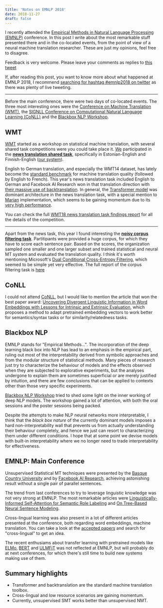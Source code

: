 ```yaml
---
title: 'Notes on EMNLP 2018'
date: 2018-11-27
draft: false 
---
```


I recently attended the
[Empirical Methods in Natural Language Processing (EMNLP)](http://emnlp2018.org/) conference.
In this post I write about the most remarkable stuff presented there and in the co-located
events, from the point of view of a neural machine translation researcher. These are just
my opinions, feel free to disagree.

Feedback is very welcome. Please leave your comments as replies to
[this tweet](https://twitter.com/noecasas/status/1058264614918635520)

If, after reading this post, you want to know more about what happened at EMNLP 2018, I recommend
[searching for hashtag #emnlp2018 on twitter](https://twitter.com/search?q=%23emnlp2018&src=typd)
as there was plenty of live tweeting.

---

Before the main conference, there were two days of co-located events. The three most interesting
ones were the [Conference on Machine Translation (WMT)](http://www.statmt.org/wmt18/),
the [SIGNLL Conference on Computational Natural Language Learning (CoNLL)](http://www.conll.org/2018)
and the [Blackbox NLP Workshop](https://blackboxnlp.github.io/).

## WMT

[WMT](http://www.statmt.org/wmt18/) started as a workshop on statistical machine translation, with
several shared task competitions were you could take place it. [We](http://talp.upc.edu/) participated
in the [**news translation shared task**](http://www.statmt.org/wmt18/translation-task.html),
specifically in Estonian-English and Finnish-English
([our system](http://www.aclweb.org/anthology/W18-6406)).

English to German translation, and especially the WMT14 dataset, has lately become the
[standard benchmark](https://nlpprogress.com/english/machine_translation.html) for machine
translation quality (followed by English to French). This year's news translation task included
English to German and Facebook AI Research won in that translation direction with
[their massive use of backtranslation](https://research.fb.com/publications/understanding-back-translation-at-scale/).
In general, the [Transformer model](https://arxiv.org/abs/1706.03762) was dominant architecture in the news
translation task, with a special mention to [Marian](https://marian-nmt.github.io/) implementation,
which seems to be gaining momentum due to its
[very high performance](https://marian-nmt.github.io/features/#benchmarks).

You can check the full [WMT18 news translation task findings report](http://aclweb.org/anthology/W18-6401.pdf)
for all the details of the competition.

----

Apart from the news task, this year I found interesting the
[**noisy corpus filtering task**](http://www.statmt.org/wmt18/parallel-corpus-filtering.html).
Partitipants were
provided a huge corpus, for which they have to score each sentence pair. Based on the scores, the
organization sampled one smaller and one larger subset and trained statistical and neural MT system
and evaluated the translation quality. I think it's worth mentioning Microsoft's
[Dual Conditional Cross-Entropy Filtering](http://aclweb.org/anthology/W18-6478), which seemed to be
simple yet very effective.
The full report of the corpus filtering task is [here](http://statmt.org/wmt18/pdf/WMT081.pdf)

## CoNLL

I could not attend [CoNLL](http://www.conll.org/2018), but I would like to mention the article
that won the best paper award:
[Uncovering Divergent Linguistic Information in Word Embeddings with Lessons for Intrinsic and Extrinsic Evaluation](http://aclweb.org/anthology/K18-1028),
which proposes a method to adapt pretrained embedding vectors to work better for 
semantics/syntax tasks or for similarity/relatedness tasks.

## Blackbox NLP

EMNLP stands for "Empirical Methods...". The incorporation of the deep learning black box into NLP has
lead to an emphasis in the empirical part, ruling out most of the interpretability derived from
symbolic approaches and from the modular structure of statistical methods.
Many pieces of research just try to characterize the behaviour of models and the
effects observed when they are subjected to
explorative experiments, but the analyses undergone to explain them are sometimes superficial or
are merely justified by intuition, and there are few conclusions that can be applied to contexts
other than those very specific experiments.

[Blackbox NLP Workshop](https://blackboxnlp.github.io/) tried to shed some light on
the inner working of deep NLP models. The workshop gained a lot of attention, with
both the oral sessions and the poster sessions being packed.

Despite the attempts to make NLP neural networks more interpretable, I think that
the _black box nature_ of the currently dominant models imposes a hard non-interpretability wall
that prevents us from actually understanding their behaviour completely, and hence we just can
resort to characterizing them under different conditions.
I hope that at some point we devise models with built-in interpretability where
we no longer need to trade interpretability for effectiveness.

## EMNLP: Main Conference

Unsupervised Statistical MT techniques were presented by the
[Basque Country University](http://aclweb.org/anthology/D18-1399)
and by [Facebook AI Research](http://aclweb.org/anthology/D18-1549), achieving
astonishing result without a single pair of parallel sentences.

The trend from last conferences to try to leverage linguistic knowledge was not
very strong at EMNLP. The most remarkable articles were
[Linguistically-Informed Self-Attention for Semantic Role Labeling](http://aclweb.org/anthology/D18-1548)
and
[On Tree-Based Neural Sentence Modeling](http://aclweb.org/anthology/D18-1492).

Cross-lingual learning was also present in a lot of different articles
presented at the conference, both regarding word embeddings, machine
translation. You can take a look at the [accepted papers](https://aclanthology.coli.uni-saarland.de/events/emnlp-2018)
and search for "cross-lingual" to get an idea.

The recent enthusiams about transfer learning with pretrained models like
[ELMo](https://allennlp.org/elmo), 
[BERT](https://arxiv.org/abs/1810.04805) and
[ULMFiT](https://arxiv.org/abs/1801.06146) was not reflected at EMNLP, but will probably do
at next conferences, for which there's still time to build new systems making use of them.

## Summary highlights

- Transformer and backtranslation are the standard machine translation toolbox.
- Cross-lingual and low resource scenarios are gaining momentum.
- Currently, unsupervised SMT works better than unsupervised NMT.

